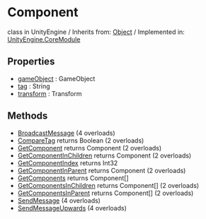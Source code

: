 # Component
class in UnityEngine
 / Inherits from: <a href="https://docs.unity3d.com/6000.1/Documentation/ScriptReference/Object.html">Object</a> / Implemented in: <a href="https://docs.unity3d.com/6000.1/Documentation/ScriptReference/UnityEngine.CoreModule.html">UnityEngine.CoreModule</a>

## Properties
- <a href="https://docs.unity3d.com/6000.1/Documentation/ScriptReference/Component-gameObject.html">gameObject</a> : GameObject
- <a href="https://docs.unity3d.com/6000.1/Documentation/ScriptReference/Component-tag.html">tag</a> : String
- <a href="https://docs.unity3d.com/6000.1/Documentation/ScriptReference/Component-transform.html">transform</a> : Transform

## Methods
- <a href="https://docs.unity3d.com/6000.1/Documentation/ScriptReference/Component.BroadcastMessage.html">BroadcastMessage</a> (4 overloads)
- <a href="https://docs.unity3d.com/6000.1/Documentation/ScriptReference/Component.CompareTag.html">CompareTag</a> returns Boolean (2 overloads)
- <a href="https://docs.unity3d.com/6000.1/Documentation/ScriptReference/Component.GetComponent.html">GetComponent</a> returns Component (2 overloads)
- <a href="https://docs.unity3d.com/6000.1/Documentation/ScriptReference/Component.GetComponentInChildren.html">GetComponentInChildren</a> returns Component (2 overloads)
- <a href="https://docs.unity3d.com/6000.1/Documentation/ScriptReference/Component.GetComponentIndex.html">GetComponentIndex</a> returns Int32
- <a href="https://docs.unity3d.com/6000.1/Documentation/ScriptReference/Component.GetComponentInParent.html">GetComponentInParent</a> returns Component (2 overloads)
- <a href="https://docs.unity3d.com/6000.1/Documentation/ScriptReference/Component.GetComponents.html">GetComponents</a> returns Component[]
- <a href="https://docs.unity3d.com/6000.1/Documentation/ScriptReference/Component.GetComponentsInChildren.html">GetComponentsInChildren</a> returns Component[] (2 overloads)
- <a href="https://docs.unity3d.com/6000.1/Documentation/ScriptReference/Component.GetComponentsInParent.html">GetComponentsInParent</a> returns Component[] (2 overloads)
- <a href="https://docs.unity3d.com/6000.1/Documentation/ScriptReference/Component.SendMessage.html">SendMessage</a> (4 overloads)
- <a href="https://docs.unity3d.com/6000.1/Documentation/ScriptReference/Component.SendMessageUpwards.html">SendMessageUpwards</a> (4 overloads)
